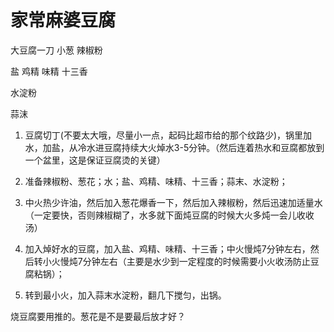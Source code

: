 # 家常麻婆豆腐

大豆腐一刀
小葱
辣椒粉

盐 鸡精 味精 十三香

水淀粉

蒜沫

1. 豆腐切丁(不要太大哦，尽量小一点，起码比超市给的那个纹路少)，锅里加水，加盐，从冷水进豆腐持续大火焯水3-5分钟。（然后连着热水和豆腐都放到一个盆里，这是保证豆腐烫的关键）
2. 准备辣椒粉、葱花；水；盐、鸡精、味精、十三香；蒜末、水淀粉；

1. 中火热少许油，然后加入葱花爆香一下，然后加入辣椒粉，然后迅速加适量水（一定要快，否则辣椒糊了，水多就下面炖豆腐的时候大火多炖一会儿收收汤）
2. 加入焯好水的豆腐，加入盐、鸡精、味精、十三香；中火慢炖7分钟左右，然后转小火慢炖7分钟左右（主要是水少到一定程度的时候需要小火收汤防止豆腐粘锅）；
3. 转到最小火，加入蒜末水淀粉，翻几下搅匀，出锅。

烧豆腐要用推的。葱花是不是要最后放才好？